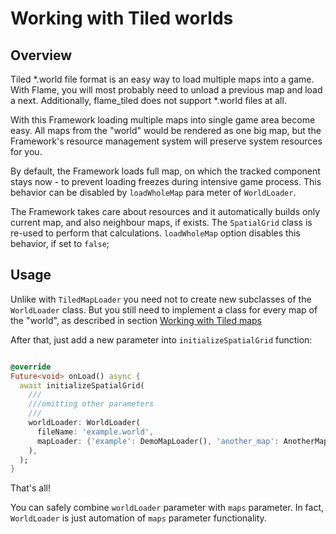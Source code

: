 # Working with Tiled worlds

## Overview

Tiled *.world file format is an easy way to load multiple maps into a game. With Flame, you will
most probably need to unload a previous map and load a next. Additionally, flame_tiled does not
support *.world files at all.

With this Framework loading multiple maps into single game area become easy. All maps from the
"world" would be rendered as one big map, but the Framework's resource management system will
preserve system resources for you.

By default, the Framework loads full map, on which the tracked component stays now - to prevent 
loading freezes during intensive game process. This behavior can be disabled by `loadWholeMap` 
para meter of `WorldLoader`.

The Framework takes care about resources and it automatically builds only current map, and also 
neighbour maps, if exists. The `SpatialGrid` class is re-used to perform that calculations. 
`loadWholeMap` option disables this behavior, if set to `false`;

## Usage

Unlike with `TiledMapLoader` you need not to create new subclasses of the `WorldLoader` class. But
you still need to implement a class for every map of the "world", as described in section
[Working with Tiled maps](tiled_maps_basics.md)

After that, just add a new parameter into `initializeSpatialGrid` function:

```dart

@override
Future<void> onLoad() async {
  await initializeSpatialGrid(
    ///
    ///omitting other parameters
    ///
    worldLoader: WorldLoader(
      fileName: 'example.world',
      mapLoader: {'example': DemoMapLoader(), 'another_map': AnotherMapLoader()},
    ),
  );
}
```

That's all! 

You can safely combine `worldLoader` parameter with `maps` parameter. In fact, `WorldLoader` is just
automation of `maps` parameter functionality.

